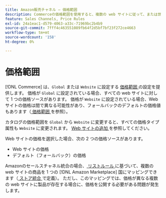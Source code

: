 ```yaml
---
title: Amazon販売チャネル – 価格範囲
description: Commerceの価格範囲を使用すると、複数の web サイトに従って、または世界中で価格を管理できます。
feature: Sales Channels, Price Rules
exl-id: 24a1eac1-d579-4063-a33c-71969bc2b4b9
source-git-commit: 7fff4c463551089fb64f2d5bf7bf23f272ce4663
workflow-type: tm+mt
source-wordcount: '158'
ht-degree: 0%

---
```


# 価格範囲

[!DNL Commerce] は、`Global` または `Website` に設定する [ 価格範囲 ](https://experienceleague.adobe.com/docs/commerce-admin/config/catalog/catalog.html#price) の設定を提供します。 価格が `Global` に設定されている場合、すべての web サイトに対して 1 つの価格ソースがあります。 価格が `Website` に設定されている場合、Web サイトの価格は間で異なる可能性があり、フォールバックのデフォルトの価格値もあります（[ 価格範囲 ](https://experienceleague.adobe.com/docs/commerce-admin/catalog/products/pricing/catalog-price-scope.html) を参照）。

カタログの価格範囲を `Global` から `Website` に変更すると、すべての価格タイプ属性も `Website` に変更されます。 [Web サイトの追加 ](https://experienceleague.adobe.com/docs/commerce-admin/stores-sales/site-store/stores.html#add-websites) を参照してください。

Web サイトの価格を選択した場合、次の 2 つの価格ソースがあります。

- Web サイトの価格
- デフォルト（フォールバック）の価格

Amazonのセールスチャネル統合の場合、[ リストルール ](./listing-rules.md) に基づいて、複数の web サイトの商品を 1 つの [!DNL Amazon Marketplace] 国にマッピングできます（[ ストア統合 ](./store-integration.md) で定義）。 ただし、このマッピングでは、価格が異なる複数の web サイトに製品が存在する場合に、価格を公開する必要がある問題が発生します。
